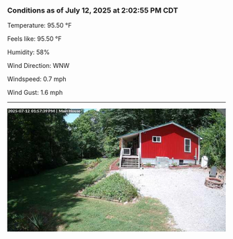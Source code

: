### Conditions as of July 12, 2025 at 2:02:55 PM CDT 

Temperature: 95.50 &deg;F

Feels like: 95.50 &deg;F

Humidity: 58%

Wind Direction: WNW

Windspeed: 0.7 mph

Wind Gust: 1.6 mph

---

<img src="./images/latest.jpeg"/>

